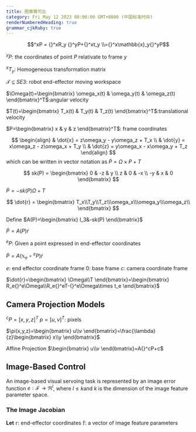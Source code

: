 ```yaml
---
title: 图像雅可比
category: Fri May 12 2023 08:00:00 GMT+0800 (中国标准时间)
renderNumberedHeading: true
grammar_cjkRuby: true
---
```




$$^xP = {}^xR_y {}^yP+{}^xt_y \\={}^x\mathbb{x}_y{}^yP$$

$^yP$: the coordinates of point $P$ relativate to frame $y$

$^xT_y$: Homogeneous transformation matrix

$\mathcal{T}\subseteq SE3$: robot end-effector moving workspace

$\Omega(t)=\begin{bmatrix}
\omega_x(t) & \omega_y(t) & \omega_z(t)
\end{bmatrix}^T$:angular velocity

$T(t)=\begin{bmatrix}
T_x(t) & T_y(t) & T_z(t)
\end{bmatrix}^T$:translational velocity

$P=\begin{bmatrix}
x & y & z
\end{bmatrix}^T$: frame coordinates

$$
\begin{align}
& \dot{x} = z\omega_y - y\omega_z + T_x \\
& \dot{y} = x\omega_z - z\omega_x + T_y \\
& \dot{z} = y\omega_x - x\omega_y + T_z
\end{align}
$$
which can be written in vector notation as
$\dot{P}=\Omega\times P + T$

$$
sk(P) = \begin{bmatrix}
0 & -z & y \\
z & 0 & -x \\
-y & x & 0
\end{bmatrix}
$$

$\dot{P}=-sk(P)\Omega + T$

$$
\dot{r} = \begin{bmatrix}
T_x\\T_y\\T_z\\\omega_x\\\omega_y\\\omega_z\\
\end{bmatrix}
$$

Define 
$A(P)=\begin{bmatrix}
I_3&-sk(P)
\end{bmatrix}$

$\dot{P}=A(P)\dot{r}$

$^eP$: Given a point expressed in end-effector coordinates

$\dot{P}=A(\mathbb{x}_e\circ{}^eP)\dot{r}$

$e$: end effector coordinate frame
$0$: base frame
$c$: camera coordinate frame

$\dot{r}=\begin{bmatrix}
\Omega\\T
\end{bmatrix}=\begin{bmatrix}
R_e{}^e\Omega\\R_e{}^eT-{}^e\Omega\times t_e
\end{bmatrix}$

## Camera Projection Models
$^cP=[x,y,z]^T$
$p=[u,v]^T$: pixels

$\pi(x,y,z)=\begin{bmatrix}
u\\v
\end{bmatrix}=\frac{\lambda}{z}\begin{bmatrix}
x\\y
\end{bmatrix}$

Affine Projection
$\begin{bmatrix}
u\\v
\end{bmatrix}=A{}^cP+c$

## Image-Based Control
An image-based visual servoing task is represented by an image error function $e:\mathcal{F}\to{}\Re^l$, where $l\leq k$and $k$ is the dimension of the image feature parameter space.

### The Image Jacobian
**Let**
$\mathbb{r}$: end-effector coordinates
$\mathbb{f}$: a vector of image feature parameters